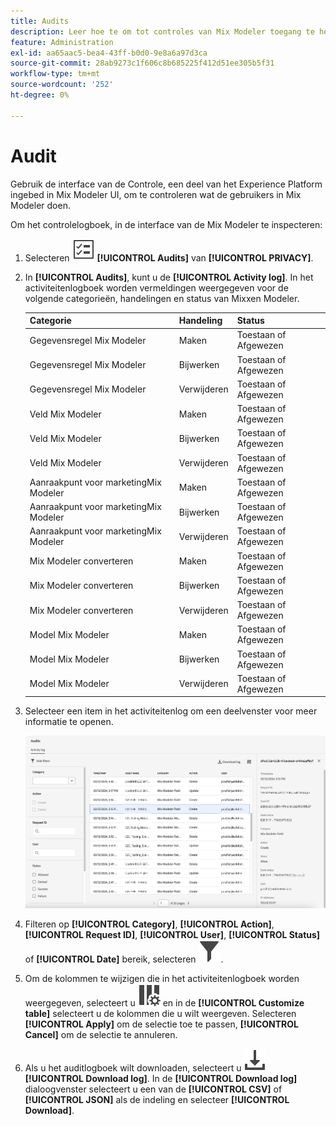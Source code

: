 ```yaml
---
title: Audits
description: Leer hoe te om tot controles van Mix Modeler toegang te hebben.
feature: Administration
exl-id: aa65aac5-bea4-43ff-b0d0-9e8a6a97d3ca
source-git-commit: 28ab9273c1f606c8b685225f412d51ee305b5f31
workflow-type: tm+mt
source-wordcount: '252'
ht-degree: 0%

---
```


# Audit

Gebruik de interface van de Controle, een deel van het Experience Platform ingebed in Mix Modeler UI, om te controleren wat de gebruikers in Mix Modeler doen.

Om het controlelogboek, in de interface van de Mix Modeler te inspecteren:

1. Selecteren ![Taaklijst](/help/assets/icons/TaskList.svg) **[!UICONTROL Audits]** van **[!UICONTROL PRIVACY]**.

1. In **[!UICONTROL Audits]**, kunt u de **[!UICONTROL Activity log]**. In het activiteitenlogboek worden vermeldingen weergegeven voor de volgende categorieën, handelingen en status van Mixxen Modeler.

   | Categorie | Handeling | Status |
   |---|---|---|
   | Gegevensregel Mix Modeler | Maken | Toestaan of Afgewezen |
   | Gegevensregel Mix Modeler | Bijwerken | Toestaan of Afgewezen |
   | Gegevensregel Mix Modeler | Verwijderen | Toestaan of Afgewezen |
   | Veld Mix Modeler | Maken | Toestaan of Afgewezen |
   | Veld Mix Modeler | Bijwerken | Toestaan of Afgewezen |
   | Veld Mix Modeler | Verwijderen | Toestaan of Afgewezen |
   | Aanraakpunt voor marketingMix Modeler | Maken | Toestaan of Afgewezen |
   | Aanraakpunt voor marketingMix Modeler | Bijwerken | Toestaan of Afgewezen |
   | Aanraakpunt voor marketingMix Modeler | Verwijderen | Toestaan of Afgewezen |
   | Mix Modeler converteren | Maken | Toestaan of Afgewezen |
   | Mix Modeler converteren | Bijwerken | Toestaan of Afgewezen |
   | Mix Modeler converteren | Verwijderen | Toestaan of Afgewezen |
   | Model Mix Modeler | Maken | Toestaan of Afgewezen |
   | Model Mix Modeler | Bijwerken | Toestaan of Afgewezen |
   | Model Mix Modeler | Verwijderen | Toestaan of Afgewezen |

1. Selecteer een item in het activiteitenlog om een deelvenster voor meer informatie te openen.

   ![Mix Modeler Audit](/help/assets/mix-modeler-audit.png)

1. Filteren op **[!UICONTROL Category]**, **[!UICONTROL Action]**, **[!UICONTROL Request ID]**, **[!UICONTROL User]**, **[!UICONTROL Status]** of **[!UICONTROL Date]** bereik, selecteren ![Filter](/help/assets/icons/Filter.svg).

1. Om de kolommen te wijzigen die in het activiteitenlogboek worden weergegeven, selecteert u ![Kolommen](/help/assets/icons/ColumnSetting.svg) en in de **[!UICONTROL Customize table]** selecteert u de kolommen die u wilt weergeven. Selecteren **[!UICONTROL Apply]** om de selectie toe te passen, **[!UICONTROL Cancel]** om de selectie te annuleren.

1. Als u het auditlogboek wilt downloaden, selecteert u ![Downloaden](/help/assets/icons/Download.svg) **[!UICONTROL Download log]**. In de **[!UICONTROL Download log]** dialoogvenster selecteert u een van de **[!UICONTROL CSV]** of **[!UICONTROL JSON]** als de indeling en selecteer **[!UICONTROL Download]**.

